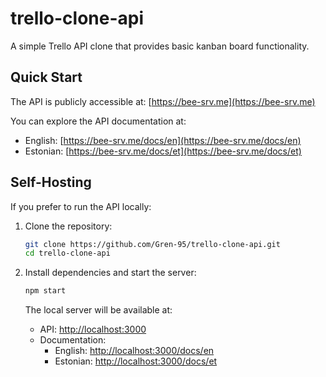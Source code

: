 # trello-clone-api

A simple Trello API clone that provides basic kanban board functionality.

## Quick Start

The API is publicly accessible at: [https://bee-srv.me](https://bee-srv.me)

You can explore the API documentation at:
- English: [https://bee-srv.me/docs/en](https://bee-srv.me/docs/en)
- Estonian: [https://bee-srv.me/docs/et](https://bee-srv.me/docs/et)

## Self-Hosting

If you prefer to run the API locally:

1. Clone the repository:

    ```bash
    git clone https://github.com/Gren-95/trello-clone-api.git
    cd trello-clone-api
    ```

2. Install dependencies and start the server:

    ```bash
    npm start
    ```

    The local server will be available at:
    - API: [http://localhost:3000](http://localhost:3000)
    - Documentation:
      - English: [http://localhost:3000/docs/en](http://localhost:3000/docs/en)
      - Estonian: [http://localhost:3000/docs/et](http://localhost:3000/docs/et)
